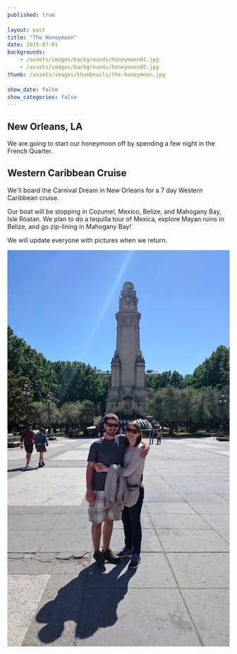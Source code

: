 ```yaml
---
published: true

layout: post
title: "The Honeymoon"
date: 2015-07-01
backgrounds:
    - /assets/images/backgrounds/honeymoon01.jpg
    - /assets/images/backgrounds/honeymoon02.jpg
thumb: /assets/images/thumbnails/the-honeymoon.jpg

show_date: false
show_categories: false
---
```


## New Orleans, LA

We are going to start our honeymoon off by spending a few night in the French Quarter.


## Western Caribbean Cruise

We'll board the Carnival Dream in New Orleans for a 7 day Western Caribbean cruise.

Our boat will be stopping in Cozumel, Mexico, Belize, and Mahogany Bay, Isle Roatan. We plan to do a tequilla tour of Mexica, explore Mayan ruins in Belize, and go zip-lining in  Mahogany Bay!

We will update everyone with pictures when we return.

![Nick and Wendy](/assets/images/raunwendy/honeymoon01.jpg)
